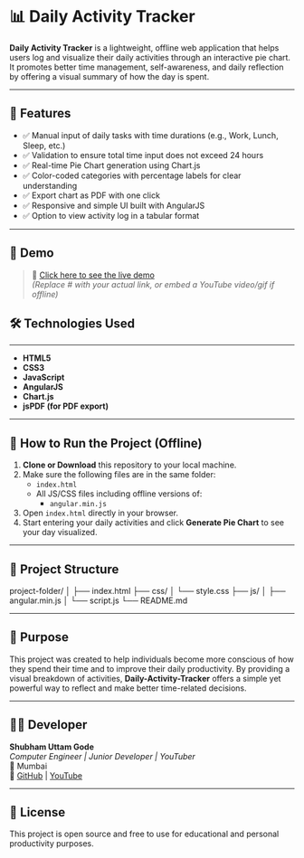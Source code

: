 # 📊 Daily Activity Tracker

**Daily Activity Tracker** is a lightweight, offline web application that helps users log and visualize their daily activities through an interactive pie chart. It promotes better time management, self-awareness, and daily reflection by offering a visual summary of how the day is spent.

---

## 📌 Features

- ✅ Manual input of daily tasks with time durations (e.g., Work, Lunch, Sleep, etc.)
- ✅ Validation to ensure total time input does not exceed 24 hours
- ✅ Real-time Pie Chart generation using Chart.js
- ✅ Color-coded categories with percentage labels for clear understanding
- ✅ Export chart as PDF with one click
- ✅ Responsive and simple UI built with AngularJS
- ✅ Option to view activity log in a tabular format

---

## 🚀 Demo

> 🔗 [Click here to see the live demo](#)  
> *(Replace # with your actual link, or embed a YouTube video/gif if offline)*
## 🛠️ Technologies Used

---

- **HTML5**
- **CSS3**
- **JavaScript**
- **AngularJS**
- **Chart.js**
- **jsPDF (for PDF export)**

---

## 🚀 How to Run the Project (Offline)

1. **Clone or Download** this repository to your local machine.
2. Make sure the following files are in the same folder:
   - `index.html`
   - All JS/CSS files including offline versions of:
     - `angular.min.js`
3. Open `index.html` directly in your browser.
4. Start entering your daily activities and click **Generate Pie Chart** to see your day visualized.

---

## 📄 Project Structure

project-folder/
│
├── index.html
├── css/
│ └── style.css
├── js/
│ ├── angular.min.js
│ └── script.js
└── README.md


---

## 🎯 Purpose

This project was created to help individuals become more conscious of how they spend their time and to improve their daily productivity. By providing a visual breakdown of activities, **Daily-Activity-Tracker** offers a simple yet powerful way to reflect and make better time-related decisions.

---

## 👨‍💻 Developer

**Shubham Uttam Gode**  
*Computer Engineer | Junior Developer | YouTuber*  
📍 Mumbai  
🔗 [GitHub](https://github.com/ShubhamGode) | [YouTube](https://www.youtube.com/@PerfectProgrammer-j3s)

---

## 📜 License

This project is open source and free to use for educational and personal productivity purposes.

